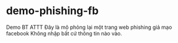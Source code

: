 # demo-phishing-fb
Demo BT ATTT
Đây là mô phỏng lại một trang web phishing giả mạo facebook
Không nhập bất cứ thông tin nào vào.
